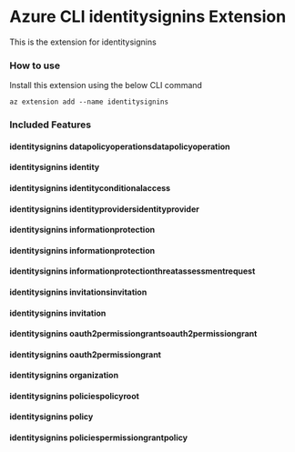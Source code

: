 # Azure CLI identitysignins Extension #
This is the extension for identitysignins

### How to use ###
Install this extension using the below CLI command
```
az extension add --name identitysignins
```

### Included Features ###
#### identitysignins datapolicyoperationsdatapolicyoperation ####
#### identitysignins identity ####
#### identitysignins identityconditionalaccess ####
#### identitysignins identityprovidersidentityprovider ####
#### identitysignins informationprotection ####
#### identitysignins informationprotection ####
#### identitysignins informationprotectionthreatassessmentrequest ####
#### identitysignins invitationsinvitation ####
#### identitysignins invitation ####
#### identitysignins oauth2permissiongrantsoauth2permissiongrant ####
#### identitysignins oauth2permissiongrant ####
#### identitysignins organization ####
#### identitysignins policiespolicyroot ####
#### identitysignins policy ####
#### identitysignins policiespermissiongrantpolicy ####